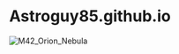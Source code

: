 # Astroguy85.github.io
![M42_Orion_Nebula](https://github.com/Astroguy85/Astroguy85.github.io/assets/158858541/155d8107-676b-40d1-9302-79653c29d688)

